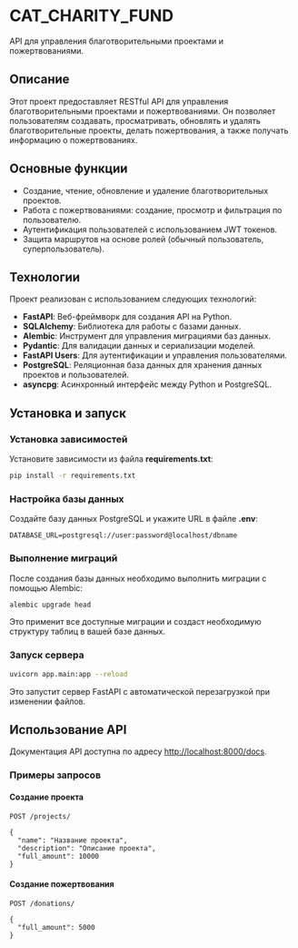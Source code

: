# CAT_CHARITY_FUND
API для управления благотворительными проектами и пожертвованиями.

## Описание
Этот проект предоставляет RESTful API для управления благотворительными проектами и пожертвованиями. Он позволяет пользователям создавать, просматривать, обновлять и удалять благотворительные проекты, делать пожертвования, а также получать информацию о пожертвованиях.

## Основные функции
- Создание, чтение, обновление и удаление благотворительных проектов.
- Работа с пожертвованиями: создание, просмотр и фильтрация по пользователю.
- Аутентификация пользователей с использованием JWT токенов.
- Защита маршрутов на основе ролей (обычный пользователь, суперпользователь).

## Технологии
Проект реализован с использованием следующих технологий:
- **FastAPI**: Веб-фреймворк для создания API на Python.
- **SQLAlchemy**: Библиотека для работы с базами данных.
- **Alembic**: Инструмент для управления миграциями баз данных.
- **Pydantic**: Для валидации данных и сериализации моделей.
- **FastAPI Users**: Для аутентификации и управления пользователями.
- **PostgreSQL**: Реляционная база данных для хранения данных проектов и пользователей.
- **asyncpg**: Асинхронный интерфейс между Python и PostgreSQL.

## Установка и запуск

### Установка зависимостей
Установите зависимости из файла **requirements.txt**:

``` sh
pip install -r requirements.txt
```

### Настройка базы данных
Создайте базу данных PostgreSQL и укажите URL в файле **.env**:

``` plaintext
DATABASE_URL=postgresql://user:password@localhost/dbname
```

### Выполнение миграций

После создания базы данных необходимо выполнить миграции с помощью Alembic:

``` sh
alembic upgrade head
```

Это применит все доступные миграции и создаст необходимую структуру таблиц в вашей базе данных.

### Запуск сервера

``` sh
uvicorn app.main:app --reload
```

Это запустит сервер FastAPI с автоматической перезагрузкой при изменении файлов.

## Использование API
Документация API доступна по адресу [http://localhost:8000/docs](http://localhost:8000/docs).

### Примеры запросов

#### Создание проекта

``` http
POST /projects/

{
  "name": "Название проекта",
  "description": "Описание проекта",
  "full_amount": 10000
}
```

#### Создание пожертвования

``` http
POST /donations/

{
  "full_amount": 5000
}
```
